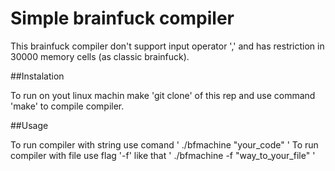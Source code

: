 # Simple brainfuck compiler

This brainfuck compiler don't support input operator ',' and has restriction in 30000 memory cells (as classic brainfuck).

##Instalation

To run on yout linux machin make 'git clone' of this rep and use command 'make' to compile compiler.

##Usage

To run compiler with string use comand ' ./bfmachine "your_code" '
To run compiler with file use flag '-f' like that ' ./bfmachine -f "way_to_your_file" '
